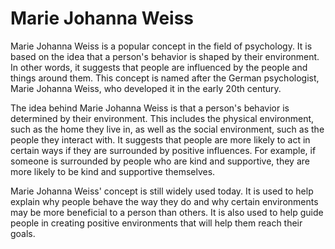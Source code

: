 # Marie Johanna Weiss

Marie Johanna Weiss is a popular concept in the field of psychology. It is based on the idea that a person's behavior is shaped by their environment. In other words, it suggests that people are influenced by the people and things around them. This concept is named after the German psychologist, Marie Johanna Weiss, who developed it in the early 20th century.

The idea behind Marie Johanna Weiss is that a person's behavior is determined by their environment. This includes the physical environment, such as the home they live in, as well as the social environment, such as the people they interact with. It suggests that people are more likely to act in certain ways if they are surrounded by positive influences. For example, if someone is surrounded by people who are kind and supportive, they are more likely to be kind and supportive themselves.

Marie Johanna Weiss' concept is still widely used today. It is used to help explain why people behave the way they do and why certain environments may be more beneficial to a person than others. It is also used to help guide people in creating positive environments that will help them reach their goals.
